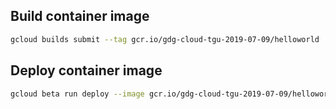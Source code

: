 ## Build container image

```bash
gcloud builds submit --tag gcr.io/gdg-cloud-tgu-2019-07-09/helloworld
```

## Deploy container image

```bash
gcloud beta run deploy --image gcr.io/gdg-cloud-tgu-2019-07-09/helloworld --platform managed
```